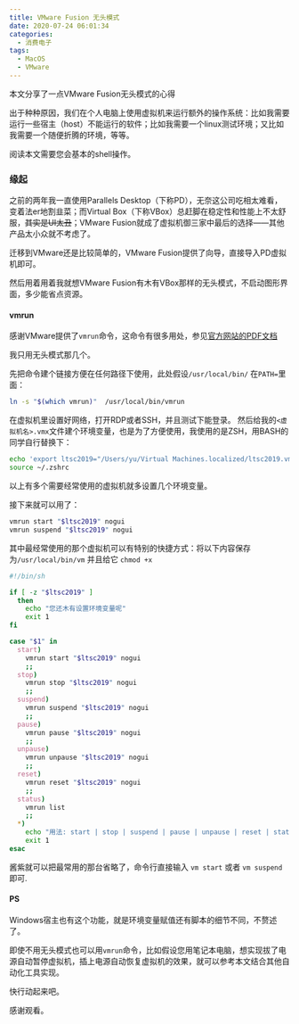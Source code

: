 ```yaml
---
title: VMware Fusion 无头模式
date: 2020-07-24 06:01:34
categories:
  - 消费电子
tags:
  - MacOS
  - VMware
---
```

本文分享了一点VMware Fusion无头模式的心得

<!-- more -->

出于种种原因，我们在个人电脑上使用虚拟机来运行额外的操作系统：比如我需要运行一些宿主（host）不能运行的软件；比如我需要一个linux测试环境；又比如我需要一个随便折腾的环境，等等。

阅读本文需要您会基本的shell操作。

### 缘起
之前的两年我一直使用Parallels Desktop（下称PD），无奈这公司吃相太难看，变着法er地割韭菜；而Virtual Box（下称VBox）总赶脚在稳定性和性能上不太舒服，~~其实是UI太丑~~；VMware Fusion就成了虚拟机御三家中最后的选择——其他产品太小众就不考虑了。

迁移到VMware还是比较简单的，VMware Fusion提供了向导，直接导入PD虚拟机即可。

然后用着用着我就想VMware Fusion有木有VBox那样的无头模式，不启动图形界面，多少能省点资源。

#### vmrun
感谢VMware提供了`vmrun`命令，这命令有很多用处，参见[官方网站的PDF文档](https://www.vmware.com/pdf/vix162_vmrun_command.pdf)

我只用无头模式那几个。

先把命令建个链接方便在任何路径下使用，此处假设`/usr/local/bin/` 在`PATH=`里面：
```bash
ln -s "$(which vmrun)"  /usr/local/bin/vmrun
```
在虚拟机里设置好网络，打开RDP或者SSH，并且测试下能登录。
然后给我的`<虚拟机名>.vmx`文件建个环境变量，也是为了方便使用，我使用的是ZSH，用BASH的同学自行替换下：
```bash
echo 'export ltsc2019="/Users/yu/Virtual Machines.localized/ltsc2019.vmwarevm/ltsc2019.vmx"' >> ~/.zshrc
source ~/.zshrc
```
以上有多个需要经常使用的虚拟机就多设置几个环境变量。

接下来就可以用了：
```bash
vmrun start "$ltsc2019" nogui
vmrun suspend "$ltsc2019" nogui
```
其中最经常使用的那个虚拟机可以有特别的快捷方式：将以下内容保存为`/usr/local/bin/vm` 并且给它 `chmod +x`
```bash
#!/bin/sh

if [ -z "$ltsc2019" ]
  then
    echo "您还木有设置环境变量呢"
    exit 1
fi

case "$1" in
  start)
    vmrun start "$ltsc2019" nogui
    ;;
  stop)
    vmrun stop "$ltsc2019" nogui
    ;;
  suspend)
    vmrun suspend "$ltsc2019" nogui
    ;;
  pause)
    vmrun pause "$ltsc2019" nogui
    ;;
  unpause)
    vmrun unpause "$ltsc2019" nogui
    ;;
  reset)
    vmrun reset "$ltsc2019" nogui
    ;;
  status)
    vmrun list
    ;;
  *)
    echo "用法: start | stop | suspend | pause | unpause | reset | status"
    exit 1
esac
```
酱紫就可以把最常用的那台省略了，命令行直接输入 `vm start` 或者 `vm suspend`即可.

#### PS
Windows宿主也有这个功能，就是环境变量赋值还有脚本的细节不同，不赘述了。

即使不用无头模式也可以用`vmrun`命令，比如假设您用笔记本电脑，想实现拔了电源自动暂停虚拟机，插上电源自动恢复虚拟机的效果，就可以参考本文结合其他自动化工具实现。

快行动起来吧。

感谢观看。
